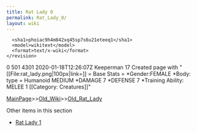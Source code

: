 ```yaml
---
title: Rat Lady 0
permalink: Rat_Lady_0/
layout: wiki
---
```


      <sha1>phoiac9h4m842xq45sp7s6u21eteeq1</sha1>
      <model>wikitext</model>
      <format>text/x-wiki</format>
    </revision>
  </page>
  <page>
    <title>Rat Lady</title>
    <ns>0</ns>
    <id>501</id>
    <revision>
      <id>4301</id>
      <timestamp>2020-01-18T12:26:07Z</timestamp>
      <contributor>
        <username>Keeperman</username>
        <id>17</id>
      </contributor>
      <comment>Created page with &quot;[[File:rat_lady.png|100px|link=]]  = Base Stats = *Gender:FEMALE *Body: type = Humanoid MEDIUM  *DAMAGE 7 *DEFENSE 7 *Training Ability: MELEE 1   [[Category: Creatures]]&quot;</comment>
      

[MainPage](/keeperrl_wiki/ "wikilink")>>[Old_Wiki](/keeperrl_wiki/Old_Wiki "wikilink")>>[Old_Rat_Lady](/keeperrl_wiki/Old_Rat_Lady "wikilink")

Other items in this section
-    [Rat Lady 1](/keeperrl_wiki/Rat_Lady_1 "wikilink")
